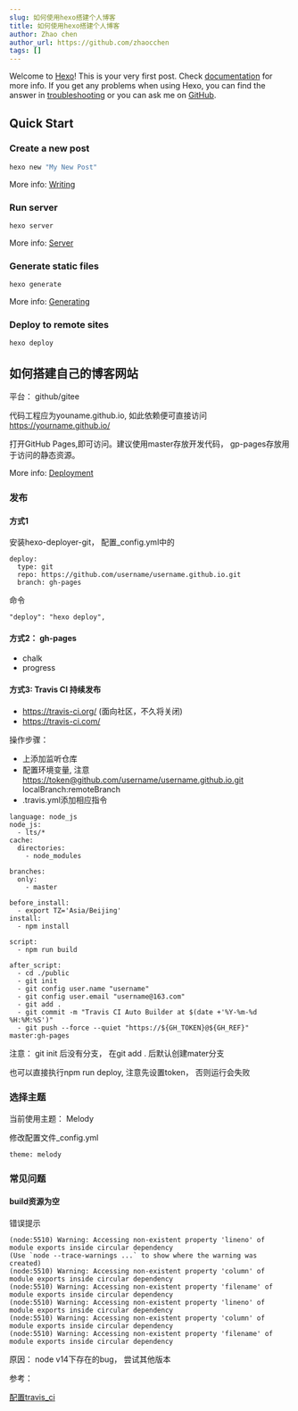```yaml
---
slug: 如何使用hexo搭建个人博客
title: 如何使用hexo搭建个人博客
author: Zhao chen
author_url: https://github.com/zhaocchen
tags: []
---
```

Welcome to [Hexo](https://hexo.io/)! This is your very first post. Check [documentation](https://hexo.io/docs/) for more info. If you get any problems when using Hexo, you can find the answer in [troubleshooting](https://hexo.io/docs/troubleshooting.html) or you can ask me on [GitHub](https://github.com/hexojs/hexo/issues).

## Quick Start

### Create a new post

``` bash
hexo new "My New Post"
```

More info: [Writing](https://hexo.io/docs/writing.html)

### Run server

``` bash
hexo server
```

More info: [Server](https://hexo.io/docs/server.html)

### Generate static files

``` bash
hexo generate
```

More info: [Generating](https://hexo.io/docs/generating.html)

### Deploy to remote sites

``` bash
hexo deploy
```

## 如何搭建自己的博客网站

平台： github/gitee

代码工程应为youname.github.io, 如此依赖便可直接访问 <https://yourname.github.io/>

打开GitHub Pages,即可访问。建议使用master存放开发代码， gp-pages存放用于访问的静态资源。

More info: [Deployment](https://hexo.io/docs/deployment.html)

### 发布

#### 方式1

安装hexo-deployer-git， 配置_config.yml中的

```
deploy:
  type: git
  repo: https://github.com/username/username.github.io.git
  branch: gh-pages
```

命令

```
"deploy": "hexo deploy",
```

#### 方式2： gh-pages

- chalk
- progress

#### 方式3: Travis CI 持续发布

- <https://travis-ci.org/> (面向社区，不久将关闭)
- <https://travis-ci.com/>

操作步骤：

- 上添加监听仓库
- 配置环境变量, 注意<https://token@github.com/username/username.github.io.git> localBranch:remoteBranch
- .travis.yml添加相应指令

```
language: node_js
node_js:
  - lts/*
cache:
  directories:
    - node_modules

branches:
  only:
    - master

before_install:
  - export TZ='Asia/Beijing'
install:
  - npm install

script:
  - npm run build

after_script:
  - cd ./public
  - git init
  - git config user.name "username"
  - git config user.email "username@163.com"
  - git add .
  - git commit -m "Travis CI Auto Builder at $(date +'%Y-%m-%d %H:%M:%S')"
  - git push --force --quiet "https://${GH_TOKEN}@${GH_REF}" master:gh-pages
```

注意： git init 后没有分支， 在git add . 后默认创建mater分支

也可以直接执行npm run deploy, 注意先设置token， 否则运行会失败

### 选择主题

当前使用主题： Melody

修改配置文件_config.yml

```
theme: melody
```

### 常见问题

#### build资源为空

错误提示

```
(node:5510) Warning: Accessing non-existent property 'lineno' of module exports inside circular dependency
(Use `node --trace-warnings ...` to show where the warning was created)
(node:5510) Warning: Accessing non-existent property 'column' of module exports inside circular dependency
(node:5510) Warning: Accessing non-existent property 'filename' of module exports inside circular dependency
(node:5510) Warning: Accessing non-existent property 'lineno' of module exports inside circular dependency
(node:5510) Warning: Accessing non-existent property 'column' of module exports inside circular dependency
(node:5510) Warning: Accessing non-existent property 'filename' of module exports inside circular dependency
```

原因： node v14下存在的bug， 尝试其他版本

参考：

[配置travis_ci](https://xirikm.net/2019/826-2)
